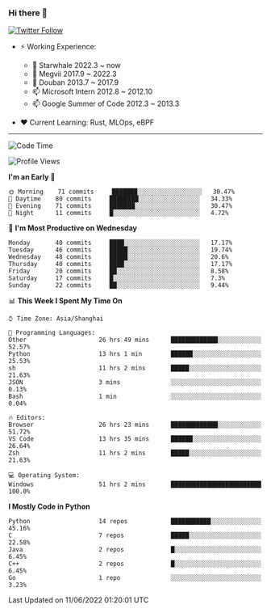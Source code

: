 ### Hi there 👋

[![Twitter Follow](https://img.shields.io/twitter/follow/tianweidut?style=social)](https://twitter.com/tianweidut)

- ⚡ Working Experience:
  - 🔭 Starwhale 2022.3 ~ now
  - 🌱 Megvii 2017.9 ~ 2022.3
  - 🌱 Douban 2013.7 ~ 2017.9
  - 📫 Microsoft Intern 2012.8 ~ 2012.10
  - 📫 Google Summer of Code 2012.3 ~ 2013.3

- ❤️ Current Learning: Rust, MLOps, eBPF

---
<!--START_SECTION:waka-->
![Code Time](http://img.shields.io/badge/Code%20Time-0%20secs-blue)

![Profile Views](http://img.shields.io/badge/Profile%20Views-1-blue)

**I'm an Early 🐤** 

```text
🌞 Morning    71 commits     ███████░░░░░░░░░░░░░░░░░░   30.47% 
🌆 Daytime    80 commits     ████████░░░░░░░░░░░░░░░░░   34.33% 
🌃 Evening    71 commits     ███████░░░░░░░░░░░░░░░░░░   30.47% 
🌙 Night      11 commits     █░░░░░░░░░░░░░░░░░░░░░░░░   4.72%

```
📅 **I'm Most Productive on Wednesday** 

```text
Monday       40 commits     ████░░░░░░░░░░░░░░░░░░░░░   17.17% 
Tuesday      46 commits     █████░░░░░░░░░░░░░░░░░░░░   19.74% 
Wednesday    48 commits     █████░░░░░░░░░░░░░░░░░░░░   20.6% 
Thursday     40 commits     ████░░░░░░░░░░░░░░░░░░░░░   17.17% 
Friday       20 commits     ██░░░░░░░░░░░░░░░░░░░░░░░   8.58% 
Saturday     17 commits     █░░░░░░░░░░░░░░░░░░░░░░░░   7.3% 
Sunday       22 commits     ██░░░░░░░░░░░░░░░░░░░░░░░   9.44%

```


📊 **This Week I Spent My Time On** 

```text
⌚︎ Time Zone: Asia/Shanghai

💬 Programming Languages: 
Other                    26 hrs 49 mins      █████████████░░░░░░░░░░░░   52.57% 
Python                   13 hrs 1 min        ██████░░░░░░░░░░░░░░░░░░░   25.53% 
sh                       11 hrs 2 mins       █████░░░░░░░░░░░░░░░░░░░░   21.63% 
JSON                     3 mins              ░░░░░░░░░░░░░░░░░░░░░░░░░   0.13% 
Bash                     1 min               ░░░░░░░░░░░░░░░░░░░░░░░░░   0.04%

🔥 Editors: 
Browser                  26 hrs 23 mins      █████████████░░░░░░░░░░░░   51.72% 
VS Code                  13 hrs 35 mins      ██████░░░░░░░░░░░░░░░░░░░   26.64% 
Zsh                      11 hrs 2 mins       █████░░░░░░░░░░░░░░░░░░░░   21.63%

💻 Operating System: 
Windows                  51 hrs 2 mins       █████████████████████████   100.0%

```

**I Mostly Code in Python** 

```text
Python                   14 repos            ███████████░░░░░░░░░░░░░░   45.16% 
C                        7 repos             █████░░░░░░░░░░░░░░░░░░░░   22.58% 
Java                     2 repos             █░░░░░░░░░░░░░░░░░░░░░░░░   6.45% 
C++                      2 repos             █░░░░░░░░░░░░░░░░░░░░░░░░   6.45% 
Go                       1 repo              ░░░░░░░░░░░░░░░░░░░░░░░░░   3.23%

```



 Last Updated on 11/06/2022 01:20:01 UTC
<!--END_SECTION:waka-->